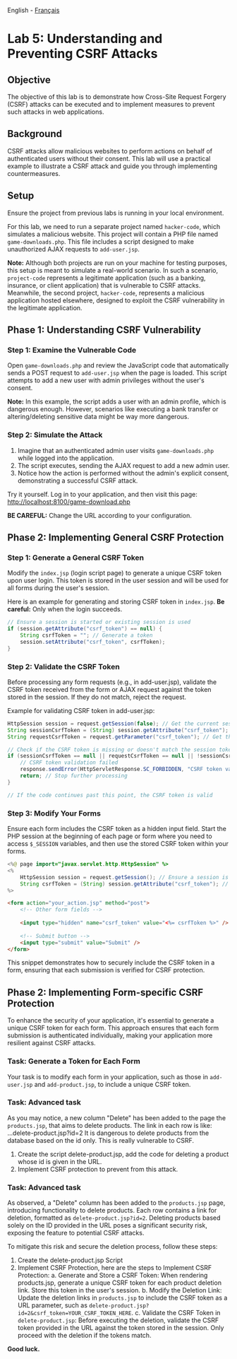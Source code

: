 English - [Français](https://github.com/nasri-lab/security-jsp/blob/main/labs/lab5-fr.md)

# Lab 5: Understanding and Preventing CSRF Attacks

## Objective
The objective of this lab is to demonstrate how Cross-Site Request Forgery (CSRF) attacks can be executed and to implement measures to prevent such attacks in web applications.

## Background
CSRF attacks allow malicious websites to perform actions on behalf of authenticated users without their consent. This lab will use a practical example to illustrate a CSRF attack and guide you through implementing countermeasures.

## Setup
Ensure the project from previous labs is running in your local environment. 

For this lab, we need to run a separate project named `hacker-code`, which simulates a malicious website. This project will contain a PHP file named `game-downloads.php`. This file includes a script designed to make unauthorized AJAX requests to `add-user.jsp`.

**Note:** Although both projects are run on your machine for testing purposes, this setup is meant to simulate a real-world scenario. In such a scenario, `project-code` represents a legitimate application (such as a banking, insurance, or client application) that is vulnerable to CSRF attacks. Meanwhile, the second project, `hacker-code`, represents a malicious application hosted elsewhere, designed to exploit the CSRF vulnerability in the legitimate application.

## Phase 1: Understanding CSRF Vulnerability

### Step 1: Examine the Vulnerable Code
Open `game-downloads.php` and review the JavaScript code that automatically sends a POST request to `add-user.jsp` when the page is loaded. This script attempts to add a new user with admin privileges without the user's consent.

**Note:** In this example, the script adds a user with an admin profile, which is dangerous enough. However, scenarios like executing a bank transfer or altering/deleting sensitive data might be way more dangerous.

### Step 2: Simulate the Attack
1. Imagine that an authenticated admin user visits `game-downloads.php` while logged into the application.
2. The script executes, sending the AJAX request to add a new admin user.
3. Notice how the action is performed without the admin's explicit consent, demonstrating a successful CSRF attack.

Try it yourself. Log in to your application, and then visit this page:
[http://localhost:8100/game-download.php](http://localhost:8100/game-download.php)

**BE CAREFUL:** Change the URL according to your configuration.

## Phase 2: Implementing General CSRF Protection

### Step 1: Generate a General CSRF Token
Modify the `index.jsp` (login script page) to generate a unique CSRF token upon user login. This token is stored in the user session and will be used for all forms during the user's session.

Here is an example for generating and storing CSRF token in `index.jsp`. **Be careful:** Only when the login succeeds.

```Java
// Ensure a session is started or existing session is used
if (session.getAttribute("csrf_token") == null) {
    String csrfToken = ""; // Generate a token
    session.setAttribute("csrf_token", csrfToken);
}
```

### Step 2: Validate the CSRF Token

Before processing any form requests (e.g., in add-user.jsp), validate the CSRF token received from the form or AJAX request against the token stored in the session. If they do not match, reject the request.

Example for validating CSRF token in add-user.jsp:

```Java
HttpSession session = request.getSession(false); // Get the current session without creating a new one
String sessionCsrfToken = (String) session.getAttribute("csrf_token"); // Retrieve the CSRF token from the session
String requestCsrfToken = request.getParameter("csrf_token"); // Get the CSRF token sent with the form

// Check if the CSRF token is missing or doesn't match the session token
if (sessionCsrfToken == null || requestCsrfToken == null || !sessionCsrfToken.equals(requestCsrfToken)) {
    // CSRF token validation failed
    response.sendError(HttpServletResponse.SC_FORBIDDEN, "CSRF token validation failed");
    return; // Stop further processing
}

// If the code continues past this point, the CSRF token is valid
```

### Step 3: Modify Your Forms

Ensure each form includes the CSRF token as a hidden input field. Start the PHP session at the beginning of each page or form where you need to access `$_SESSION` variables, and then use the stored CSRF token within your forms.

```Java
<%@ page import="javax.servlet.http.HttpSession" %>
<%
    HttpSession session = request.getSession(); // Ensure a session is started
    String csrfToken = (String) session.getAttribute("csrf_token"); // Retrieve CSRF token from session
%>
```
``` HTML
<form action="your_action.jsp" method="post">
    <!-- Other form fields -->
    
    <input type="hidden" name="csrf_token" value="<%= csrfToken %>" />
    
    <!-- Submit button -->
    <input type="submit" value="Submit" />
</form>
```

This snippet demonstrates how to securely include the CSRF token in a form, ensuring that each submission is verified for CSRF protection.

## Phase 2: Implementing Form-specific CSRF Protection

To enhance the security of your application, it's essential to generate a unique CSRF token for each form. This approach ensures that each form submission is authenticated individually, making your application more resilient against CSRF attacks.

### Task: Generate a Token for Each Form

Your task is to modify each form in your application, such as those in `add-user.jsp` and `add-product.jsp`, to include a unique CSRF token.

### Task: Advanced task

As you may notice, a new column "Delete" has been added to the page the `products.jsp`, that aims to delete products. The link in each row is like: ...delete-product.jsp?id=2 
It is dangerous to delete products from the database based on the id only. This is really vulnerable to CSRF. 

1. Create the script delete-product.jsp, add the code for deleting a product whose id is given in the URL.
2. Implement CSRF protection to prevent from this attack. 

### Task: Advanced task
As observed, a "Delete" column has been added to the `products.jsp` page, introducing functionality to delete products. Each row contains a link for deletion, formatted as `delete-product.jsp?id=2`. Deleting products based solely on the ID provided in the URL poses a significant security risk, exposing the feature to potential CSRF attacks.

To mitigate this risk and secure the deletion process, follow these steps:

1. Create the delete-product.jsp Script
2. Implement CSRF Protection, here are the steps to Implement CSRF Protection:
    a. Generate and Store a CSRF Token: When rendering products.jsp, generate a unique CSRF token for each product deletion link. Store this token in the user's session.
    b. Modify the Deletion Link: Update the deletion links in `products.jsp` to include the CSRF token as a URL parameter, such as `delete-product.jsp?id=2&csrf_token=YOUR_CSRF_TOKEN_HERE`.
    c. Validate the CSRF Token in `delete-product.jsp`: Before executing the deletion, validate the CSRF token provided in the URL against the token stored in the session. Only proceed with the deletion if the tokens match.

**Good luck.**